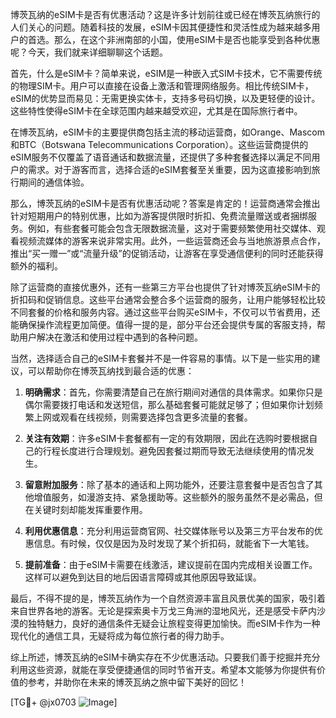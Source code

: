 博茨瓦纳的eSIM卡是否有优惠活动？这是许多计划前往或已经在博茨瓦纳旅行的人们关心的问题。随着科技的发展，eSIM卡因其便捷性和灵活性成为越来越多用户的首选。那么，在这个非洲南部的小国，使用eSIM卡是否也能享受到各种优惠呢？今天，我们就来详细聊聊这个话题。

首先，什么是eSIM卡？简单来说，eSIM是一种嵌入式SIM卡技术，它不需要传统的物理SIM卡。用户可以直接在设备上激活和管理网络服务。相比传统SIM卡，eSIM的优势显而易见：无需更换实体卡，支持多号码切换，以及更轻便的设计。这些特性使得eSIM卡在全球范围内越来越受欢迎，尤其是在国际旅行者中。

在博茨瓦纳，eSIM卡的主要提供商包括主流的移动运营商，如Orange、Mascom和BTC（Botswana Telecommunications Corporation）。这些运营商提供的eSIM服务不仅覆盖了语音通话和数据流量，还提供了多种套餐选择以满足不同用户的需求。对于游客而言，选择合适的eSIM套餐至关重要，因为这直接影响到旅行期间的通信体验。

那么，博茨瓦纳的eSIM卡是否有优惠活动呢？答案是肯定的！运营商通常会推出针对短期用户的特别优惠，比如为游客提供限时折扣、免费流量赠送或者捆绑服务。例如，有些套餐可能会包含无限数据流量，这对于需要频繁使用社交媒体、观看视频流媒体的游客来说非常实用。此外，一些运营商还会与当地旅游景点合作，推出“买一赠一”或“流量升级”的促销活动，让游客在享受通信便利的同时还能获得额外的福利。

除了运营商的直接优惠外，还有一些第三方平台也提供了针对博茨瓦纳eSIM卡的折扣码和促销信息。这些平台通常会整合多个运营商的服务，让用户能够轻松比较不同套餐的价格和服务内容。通过这些平台购买eSIM卡，不仅可以节省费用，还能确保操作流程更加简便。值得一提的是，部分平台还会提供专属的客服支持，帮助用户解决在激活和使用过程中遇到的各种问题。

当然，选择适合自己的eSIM卡套餐并不是一件容易的事情。以下是一些实用的建议，可以帮助你在博茨瓦纳找到最合适的优惠：

1. **明确需求**：首先，你需要清楚自己在旅行期间对通信的具体需求。如果你只是偶尔需要拨打电话和发送短信，那么基础套餐可能就足够了；但如果你计划频繁上网或观看在线视频，则需要选择包含更多流量的套餐。

2. **关注有效期**：许多eSIM卡套餐都有一定的有效期限，因此在选购时要根据自己的行程长度进行合理规划。避免因套餐过期而导致无法继续使用的情况发生。

3. **留意附加服务**：除了基本的通话和上网功能外，还要注意套餐中是否包含了其他增值服务，如漫游支持、紧急援助等。这些额外的服务虽然不是必需品，但在关键时刻却能发挥重要作用。

4. **利用优惠信息**：充分利用运营商官网、社交媒体账号以及第三方平台发布的优惠信息。有时候，仅仅是因为及时发现了某个折扣码，就能省下一大笔钱。

5. **提前准备**：由于eSIM卡需要在线激活，建议提前在国内完成相关设置工作。这样可以避免到达目的地后因语言障碍或其他原因导致延误。

最后，不得不提的是，博茨瓦纳作为一个自然资源丰富且风景优美的国家，吸引着来自世界各地的游客。无论是探索奥卡万戈三角洲的湿地风光，还是感受卡萨内沙漠的独特魅力，良好的通信条件无疑会让旅程变得更加愉快。而eSIM卡作为一种现代化的通信工具，无疑将成为每位旅行者的得力助手。

综上所述，博茨瓦纳的eSIM卡确实存在不少优惠活动。只要我们善于挖掘并充分利用这些资源，就能在享受便捷通信的同时节省开支。希望本文能够为你提供有价值的参考，并助你在未来的博茨瓦纳之旅中留下美好的回忆！

[TG💪+ @jx0703 ![Image](https://github.com/user-attachments/assets/dbca1d08-cadb-493c-b0ec-ad6f7a83f270)]